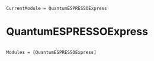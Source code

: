 ```@meta
CurrentModule = QuantumESPRESSOExpress
```

# QuantumESPRESSOExpress

```@index
```

```@autodocs
Modules = [QuantumESPRESSOExpress]
```
